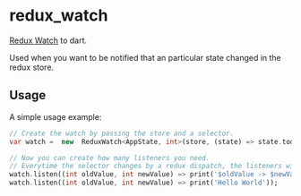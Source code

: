 # redux_watch
[Redux Watch](https://github.com/jprichardson/redux-watch) to dart.

Used when you want to be notified that an particular state changed in the redux store.

## Usage
A simple usage example:

```dart
// Create the watch by passing the store and a selector.
var watch =  new  ReduxWatch<AppState, int>(store, (state) => state.todosId);

// Now you can create how many listeners you need.
// Everytime the selector changes by a redux dispatch, the listeners will be called.
watch.listen((int oldValue, int newValue) => print('$oldValue -> $newValue'));
watch.listen((int oldValue, int newValue) => print('Hello World'));
```
